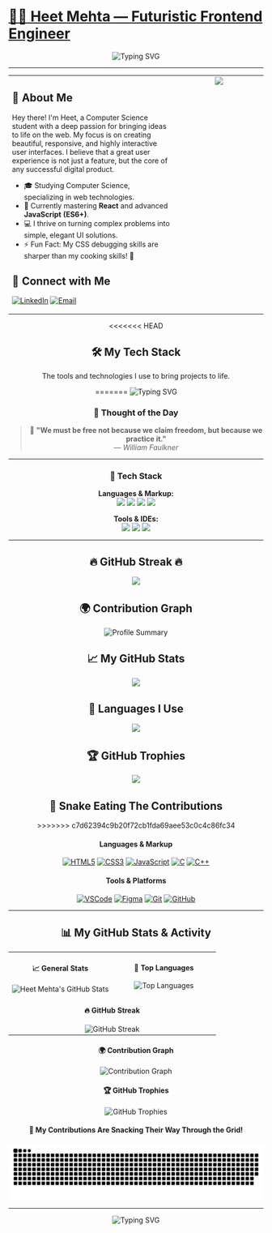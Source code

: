 # [👨‍💻 Heet Mehta — Futuristic Frontend Engineer](https://heetmehta18.github.io/)

<div align="center">
  <img src="https://readme-typing-svg.demolab.com?font=Fira+Code&size=28&pause=1600&color=00F7A2&center=true&vCenter=true&width=1000&lines=Hi%2C+I'm+Heet+%F0%9F%91%8B;A+Passionate+Frontend+Developer+%7C+UI%2FUX+Lover+%F0%9F%8E%A8;Building+the+Web+of+Tomorrow+%F0%9F%9A%80" alt="Typing SVG" />
</div>

---

<table style="border: none; width: 100%;">
  <tr>
    <td valign="top" width="65%">
      <h2>🚀 About Me</h2>
      <p align="left">
        Hey there! I'm Heet, a Computer Science student with a deep passion for bringing ideas to life on the web. My focus is on creating beautiful, responsive, and highly interactive user interfaces. I believe that a great user experience is not just a feature, but the core of any successful digital product.
      </p>
      <ul>
        <li>🎓 Studying Computer Science, specializing in web technologies.</li>
        <li>🌱 Currently mastering <b>React</b> and advanced <b>JavaScript (ES6+)</b>.</li>
        <li>💻 I thrive on turning complex problems into simple, elegant UI solutions.</li>
        <li>⚡ Fun Fact: My CSS debugging skills are sharper than my cooking skills! 🍜</li>
      </ul>
      <h2>🤝 Connect with Me</h2>
      <p align="left">
        <a href="https://linkedin.com/in/heet-mehta-35566422a/" target="_blank"><img src="https://img.shields.io/badge/LinkedIn-0077B5?style=for-the-badge&logo=linkedin&logoColor=white" alt="LinkedIn"></a>
        <a href="mailto:heetmehta18125@gmail.com"><img src="https://img.shields.io/badge/Email-D14836?style=for-the-badge&logo=gmail&logoColor=white" alt="Email"></a>
      </p>
    </td>
    <td valign="top" width="35%">
      <div align="center">
        <img src="https://media.giphy.com/media/qgQUggAC3Pfv687qPC/giphy.gif" width="300" />
      </div>
    </td>
  </tr>
</table>

<div align="center">
<<<<<<< HEAD
  <h2>🛠️ My Tech Stack</h2>
  <p>The tools and technologies I use to bring projects to life.</p>
=======
  <img src="https://readme-typing-svg.demolab.com?font=Fira+Code&size=22&pause=2000&color=00FFC3&center=true&vCenter=true&width=800&lines=Creating+beautiful+web+experiences+one+line+at+a+time+%F0%9F%92%A1" alt="Typing SVG" />
</div>

<!-- 💭 Thought of the Day -->
<div align="center">

### 💭 Thought of the Day

<!-- thought-start -->
> 💭 **"We must be free not because we claim freedom, but because we practice it."**  
> — *William Faulkner*
<!-- thought-end -->

</div>

---


<div align="center">

<h3>🚀 Tech Stack</h3>

<strong>Languages & Markup:</strong><br>
<a href="https://devdocs.io/c/"><img src="https://img.shields.io/badge/C-00599C?style=for-the-badge&logo=c&logoColor=white" /></a>
<a href="https://en.cppreference.com/w/"><img src="https://img.shields.io/badge/C++-00599C?style=for-the-badge&logo=c%2B%2B&logoColor=white" /></a>
<a href="https://developer.mozilla.org/en-US/docs/Web/HTML"><img src="https://img.shields.io/badge/HTML-E34F26?style=for-the-badge&logo=html5&logoColor=white" /></a>
<a href="https://developer.mozilla.org/en-US/docs/Web/CSS"><img src="https://img.shields.io/badge/CSS-1572B6?style=for-the-badge&logo=css3&logoColor=white" /></a>

<strong>Tools & IDEs:</strong><br>
<a href="https://code.visualstudio.com/"><img src="https://img.shields.io/badge/VSCode-007ACC?style=for-the-badge&logo=visual-studio-code&logoColor=white" /></a>
<a href="https://www.figma.com/"><img src="https://img.shields.io/badge/Figma-F24E1E?style=for-the-badge&logo=figma&logoColor=white" /></a>
<a href="https://git-scm.com/"><img src="https://img.shields.io/badge/Git-F05032?style=for-the-badge&logo=git&logoColor=white" /></a>

</div>

---

<div align="center">
  <h2>🔥 GitHub Streak 🔥</h2>
  <img src="https://github-readme-streak-stats.herokuapp.com/?user=heetmehta18&theme=radical&hide_border=true&border_radius=20" width="60%" />
</div>

<!-- 🗺️ Contribution Graph -->
<div align="center">
  <h2>🌍 Contribution Graph</h2>
<!--   <img src="https://streak-stats.demolab.com/?user=HEETMEHTA18&theme=radical&fire=ff6f61&sideNums=ffffff" alt="GitHub Streak" />
  <br/> -->
  <img src="https://github-profile-summary-cards.vercel.app/api/cards/profile-details?username=HEETMEHTA18&theme=radical" alt="Profile Summary" />
  <br/>
  
</div>
<div align="center">


<!-- 📈 Stats -->
<div align="center">
  <h2>📈 My GitHub Stats</h2>
  <img src="https://github-readme-stats.vercel.app/api?username=heetmehta18&show_icons=true&theme=radical&hide_border=true&border_radius=20" width="60%" />
</div>



<!-- 🚀 Languages -->
<div align="center">
  <h2>🚀 Languages I Use</h2>
  <img src="https://github-readme-stats.vercel.app/api/top-langs/?username=heetmehta18&layout=compact&theme=radical&hide_border=true&border_radius=20" width="50%" />
</div>

<!-- 🏆 Trophies -->
<div align="center">
  <h2>🏆 GitHub Trophies</h2>
  <img src="https://github-profile-trophy.vercel.app/?username=heetmehta18&theme=discord&no-frame=true&title=Followers,Stars,Commits,Repositories,PullRequest,Issues" />
</div>


<div align="center">
  <h2>🐍 Snake Eating The Contributions</h2>
>>>>>>> c7d62394c9b20f72cb1fda69aee53c0c4c86fc34
  
  <h4>Languages & Markup</h4>
  <p>
    <a href="https://developer.mozilla.org/en-US/docs/Web/HTML"><img src="https://img.shields.io/badge/HTML5-E34F26?style=for-the-badge&logo=html5&logoColor=white" alt="HTML5"></a>
    <a href="https://developer.mozilla.org/en-US/docs/Web/CSS"><img src="https://img.shields.io/badge/CSS3-1572B6?style=for-the-badge&logo=css3&logoColor=white" alt="CSS3"></a>
    <a href="https://developer.mozilla.org/en-US/docs/Web/JavaScript"><img src="https://img.shields.io/badge/JavaScript-F7DF1E?style=for-the-badge&logo=javascript&logoColor=black" alt="JavaScript"></a>
    <a href="https://devdocs.io/c/"><img src="https://img.shields.io/badge/C-A8B9CC?style=for-the-badge&logo=c&logoColor=white" alt="C"></a>
    <a href="https://en.cppreference.com/w/"><img src="https://img.shields.io/badge/C++-00599C?style=for-the-badge&logo=c%2B%2B&logoColor=white" alt="C++"></a>
  </p>

  <h4>Tools & Platforms</h4>
  <p>
    <a href="https://code.visualstudio.com/"><img src="https://img.shields.io/badge/VSCode-007ACC?style=for-the-badge&logo=visual-studio-code&logoColor=white" alt="VSCode"></a>
    <a href="https://www.figma.com/"><img src="https://img.shields.io/badge/Figma-F24E1E?style=for-the-badge&logo=figma&logoColor=white" alt="Figma"></a>
    <a href="https://git-scm.com/"><img src="https://img.shields.io/badge/Git-F05032?style=for-the-badge&logo=git&logoColor=white" alt="Git"></a>
    <a href="https://github.com/"><img src="https://img.shields.io/badge/GitHub-181717?style=for-the-badge&logo=github&logoColor=white" alt="GitHub"></a>
  </p>
</div>

---

<div align="center">
  <h2>📊 My GitHub Stats & Activity</h2>
</div>

<table width="100%">
  <tr>
    <td width="50%" valign="top">
      <div align="center">
        <h4>📈 General Stats</h4>
        <img src="https://github-readme-stats.vercel.app/api?username=heetmehta18&show_icons=true&theme=tokyonight&hide_border=true&border_radius=12" alt="Heet Mehta's GitHub Stats" />
      </div>
    </td>
    <td width="50%" valign="top">
      <div align="center">
        <h4>🚀 Top Languages</h4>
        <img src="https://github-readme-stats.vercel.app/api/top-langs/?username=heetmehta18&layout=compact&theme=tokyonight&hide_border=true&border_radius=12" alt="Top Languages" />
      </div>
    </td>
  </tr>
  <tr>
    <td colspan="2" valign="top">
      <div align="center">
        <h4>🔥 GitHub Streak</h4>
        <img src="https://streak-stats.demolab.com/?user=heetmehta18&theme=tokyonight&hide_border=true&border_radius=12" alt="GitHub Streak" />
      </div>
    </td>
  </tr>
</table>

<div align="center">
  <h4>🌍 Contribution Graph</h4>
  <img src="https://github-readme-activity-graph.vercel.app/graph?username=heetmehta18&theme=tokyonight&hide_border=true&area=true&line=BB9AF7&point=FFFFFF&area_color=BB9AF7" alt="Contribution Graph" width="95%" />
</div>

<div align="center">
  <h4>🏆 GitHub Trophies</h4>
  <img src="https://github-profile-trophy.vercel.app/?username=heetmehta18&theme=tokyonight&no-frame=true&no-bg=true&margin-w=4&margin-h=4&title=Followers,Stars,Commits,Repositories,PullRequest,Issues" alt="GitHub Trophies" />
</div>

<div align="center">
  <h4>🐍 My Contributions Are Snacking Their Way Through the Grid!</h4>
  <picture>
    <source media="(prefers-color-scheme: dark)" srcset="https://raw.githubusercontent.com/heetmehta18/heetmehta18/output/github-snake-dark.svg" />
    <source media="(prefers-color-scheme: light)" srcset="https://raw.githubusercontent.com/heetmehta18/heetmehta18/output/github-snake.svg" />
    <img alt="github-snake" src="https://raw.githubusercontent.com/heetmehta18/heetmehta18/output/github-snake.svg" />
  </picture>
</div>

---

<div align="center">
  <img src="https://readme-typing-svg.demolab.com?font=Fira+Code&size=22&pause=2000&color=00F7A2&center=true&vCenter=true&width=800&lines=Creating+beautiful+web+experiences+one+line+at+a+time+%F0%9F%92%A1" alt="Typing SVG" />
</div>